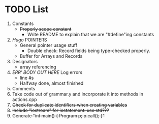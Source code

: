 # TODO List
1. Constants
	- ~~Properly scope constant~~
	    - Write README to explain that we are "#define"ing constants
2. _Hugo_ POINTERS
	- General pointer usage stuff
	    - Double check: Record fields being type-checked properly.
	- Buffer for Arrays and Records
3. Designators 
	- array referencing
4. _ERR' BODY OUT HERE_ Log errors
	- line #s
	- Halfway done, almost finished
5. Comments
6. Take code out of grammar.y and incorporate it into methods in actions.cpp
7. ~~Check for duplicate identifiers when creating variables~~
8. ~~Include "iostream" for iostatement. use std???~~
9. ~~Generate "int main() { Program p; p.call(); }"~~
